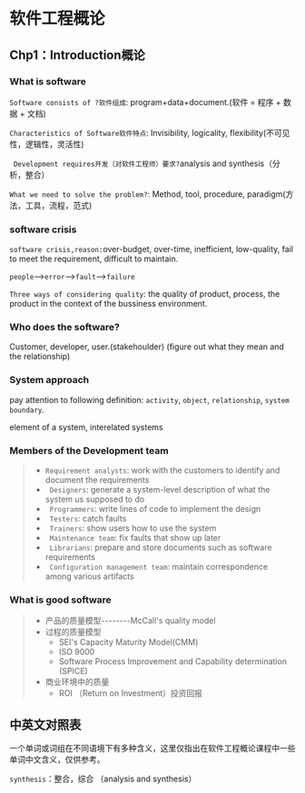 # 软件工程概论

## Chp1：Introduction概论

### What is software

`Software consists of ?软件组成`: program+data+document.(软件 = 程序 + 数据 + 文档)

`Characteristics of Software软件特点`: Invisibility, logicality, flexibility(不可见性，逻辑性，灵活性)

` Development requires开发（对软件工程师）要求?`analysis and synthesis（分析，整合）

`What we need to solve the problem?`: Method, tool, procedure, paradigm(方法，工具，流程，范式)

### software crisis

`software crisis,reason:`over-budget, over-time, inefficient, low-quality, fail to meet the requirement, difficult to maintain.

`people`-->`error`-->`fault`-->`failure`

`Three ways of considering quality`: the quality of product, process, the product in the context of the bussiness environment.

### Who does the software?

Customer, developer, user.(stakehoulder) (figure out what they mean and the relationship)

### System approach

pay attention to following definition: `activity`, `object`, `relationship`, `system boundary`. 

element of a system, interelated systems

### Members of the Development team

> - `Requirement analysts`: work with the customers to identify and document the requirements
> - ` Designers`: generate a system-level description of what the system us supposed to do
> - ` Programmers`: write lines of code to implement the design
> - ` Testers`: catch faults
> - ` Trainers`: show users how to use the system
> - ` Maintenance team`: fix faults that show up later
> - ` Librarians`: prepare and store documents such as software requirements
> - ` Configuration management team`: maintain correspondence among various artifacts

### What is good software

> - 产品的质量模型--------McCall's quality model
> - 过程的质量模型
>   - SEI's Capacity Maturity Model(CMM)
>   - ISO 9000
>   - Software Process Improvement and Capability determination (SPICE)
> - 商业环境中的质量
>   - ROI （Return on Investment）投资回报

## 中英文对照表

一个单词或词组在不同语境下有多种含义，这里仅指出在软件工程概论课程中一些单词中文含义，仅供参考。

`synthesis`：整合，综合 （analysis and synthesis）




